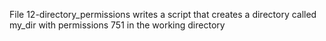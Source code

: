 File 12-directory_permissions writes a script that creates a directory called my_dir with permissions 751 in the working directory
